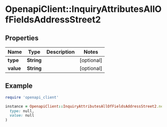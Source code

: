 # OpenapiClient::InquiryAttributesAllOfFieldsAddressStreet2

## Properties

| Name | Type | Description | Notes |
| ---- | ---- | ----------- | ----- |
| **type** | **String** |  | [optional] |
| **value** | **String** |  | [optional] |

## Example

```ruby
require 'openapi_client'

instance = OpenapiClient::InquiryAttributesAllOfFieldsAddressStreet2.new(
  type: null,
  value: null
)
```

